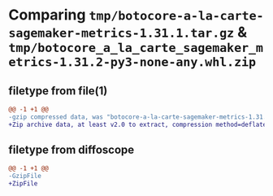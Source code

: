 # Comparing `tmp/botocore-a-la-carte-sagemaker-metrics-1.31.1.tar.gz` & `tmp/botocore_a_la_carte_sagemaker_metrics-1.31.2-py3-none-any.whl.zip`

## filetype from file(1)

```diff
@@ -1 +1 @@
-gzip compressed data, was "botocore-a-la-carte-sagemaker-metrics-1.31.1.tar", last modified: Sat Jul  8 01:42:45 2023, max compression
+Zip archive data, at least v2.0 to extract, compression method=deflate
```

## filetype from diffoscope

```diff
@@ -1 +1 @@
-GzipFile
+ZipFile
```

